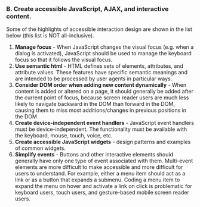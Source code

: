 ### B. Create accessible JavaScript, AJAX, and interactive content.

Some of the highlights of accessible interaction design are shown in the list below (this list is NOT all-inclusive). 

1.  **Manage focus** - When JavaScript changes the visual focus (e.g. when a dialog is activated), JavaScript should be used to manage the keyboard focus so that it follows the visual focus.
2.  **Use semantic html** - HTML defines sets of elements, attributes, and attribute values. These features have specific semantic meanings and are intended to be processed by user agents in particular ways.
3.  **Consider DOM order when adding new content dynamically** - When content is added or altered on a page, it should generally be added after the current point of focus, because screen reader users are much less likely to navigate backward in the DOM than forward in the DOM, causing them to miss most additions/changes in previous positions in the DOM
4.  **Create device-independent event handlers** - JavaScript event handlers must be device-independent. The functionality must be available with the keyboard, mouse, touch, voice, etc.
5.  **Create accessible JavaScript widgets** - design patterns and examples of
    common widgets.
6.  **Simplify events** - Buttons and other interactive elements should generally have only one type of event associated with them. Multi-event elements are more difficult to make accessible and more difficult for users to understand. For example, either a menu item should act as a link or as a button that expands a submenu. Coding a menu item to expand the menu on hover and activate a link on click is problematic for keyboard users, touch users, and gesture-based mobile screen reader users.
